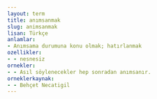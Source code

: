 ```yaml
---
layout: term
title: anımsanmak
slug: animsanmak
lisan: Türkçe
anlamlar:
- Anımsama durumuna konu olmak; hatırlanmak
ozellikler:
- - nesnesiz
ornekler:
- - Asıl söylenecekler hep sonradan anımsanır.
orneklerkaynak:
- - Behçet Necatigil
---
```

